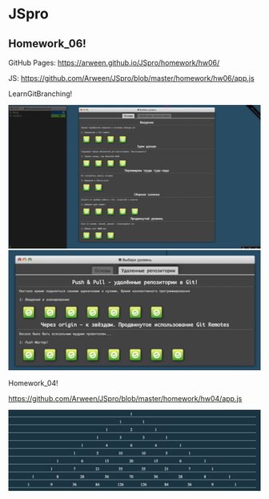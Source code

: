 # JSpro


## Homework_06!

 GitHub Pages: https://arween.github.io/JSpro/homework/hw06/

 JS:   https://github.com/Arween/JSpro/blob/master/homework/hw06/app.js


LearnGitBranching!

![Image alt](https://github.com/Arween/JSpro/raw/master/img/git1.png)
![Image alt](https://github.com/Arween/JSpro/raw/master/img/git2.png)


Homework_04!

https://github.com/Arween/JSpro/blob/master/homework/hw04/app.js

![Image alt](https://github.com/Arween/JSpro/raw/master/img/trisnglepascal.png)
